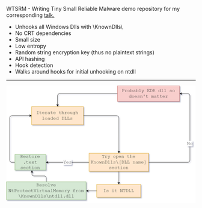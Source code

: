 WTSRM - Writing Tiny Small Reliable Malware demo repository for my corresponding [talk.](https://www.youtube.com/watch?v=TfG9lBYCOq8)

- Unhooks all Windows Dlls with \KnownDlls\
- No CRT dependencies
- Small size 
- Low entropy
- Random string encryption key (thus no plaintext strings)
- API hashing
- Hook detection
- Walks around hooks for initial unhooking on ntdll
---
![Diagram](./wtsrm.png)
